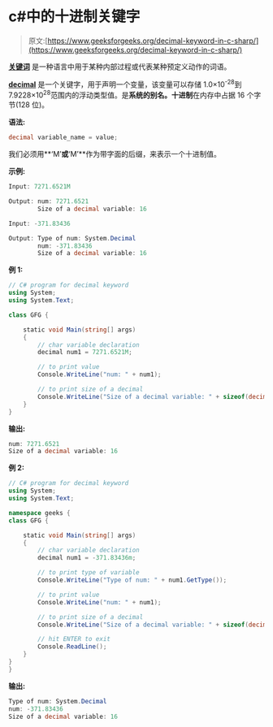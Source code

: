 # c#中的十进制关键字

> 原文:[https://www.geeksforgeeks.org/decimal-keyword-in-c-sharp/](https://www.geeksforgeeks.org/decimal-keyword-in-c-sharp/)

**[关键词](https://www.geeksforgeeks.org/c-sharp-keywords/)** 是一种语言中用于某种内部过程或代表某种预定义动作的词语。

**[decimal](https://www.geeksforgeeks.org/c-sharp-data-types/#:~:text=Decimal%20Types%20%3A%20The%20decimal%20type,decimal%20x%20%3D%20300.5m%3B.)** 是一个关键字，用于声明一个变量，该变量可以存储 1.0×10<sup>-28</sup>到 7.9228×10<sup>28</sup>范围内的浮动类型值。是**系统的别名。十进制**在内存中占据 16 个字节(128 位)。

**语法:**

```cs
decimal variable_name = value;
```

我们必须用**‘M’**或**‘M’**作为带字面的后缀，来表示一个十进制值。

**示例:**

```cs
Input: 7271.6521M

Output: num: 7271.6521
        Size of a decimal variable: 16

Input: -371.83436

Output: Type of num: System.Decimal
        num: -371.83436
        Size of a decimal variable: 16

```

**例 1:**

```cs
// C# program for decimal keyword
using System;
using System.Text;

class GFG {

    static void Main(string[] args)
    {
        // char variable declaration
        decimal num1 = 7271.6521M;

        // to print value
        Console.WriteLine("num: " + num1);

        // to print size of a decimal
        Console.WriteLine("Size of a decimal variable: " + sizeof(decimal));
    }
}
```

**输出:**

```cs
num: 7271.6521
Size of a decimal variable: 16

```

**例 2:**

```cs
// C# program for decimal keyword
using System;
using System.Text;

namespace geeks {
class GFG {

    static void Main(string[] args)
    {
        // char variable declaration
        decimal num1 = -371.83436m;

        // to print type of variable
        Console.WriteLine("Type of num: " + num1.GetType());

        // to print value
        Console.WriteLine("num: " + num1);

        // to print size of a decimal
        Console.WriteLine("Size of a decimal variable: " + sizeof(decimal));

        // hit ENTER to exit
        Console.ReadLine();
    }
}
}
```

**输出:**

```cs
Type of num: System.Decimal
num: -371.83436
Size of a decimal variable: 16

```